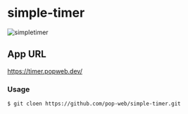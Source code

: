 # simple-timer

![simpletimer](https://user-images.githubusercontent.com/68140953/90313756-0274bb80-df4a-11ea-99d7-71cb262d3c47.gif)

## App URL

https://timer.popweb.dev/

### Usage

```
$ git cloen https://github.com/pop-web/simple-timer.git
```
